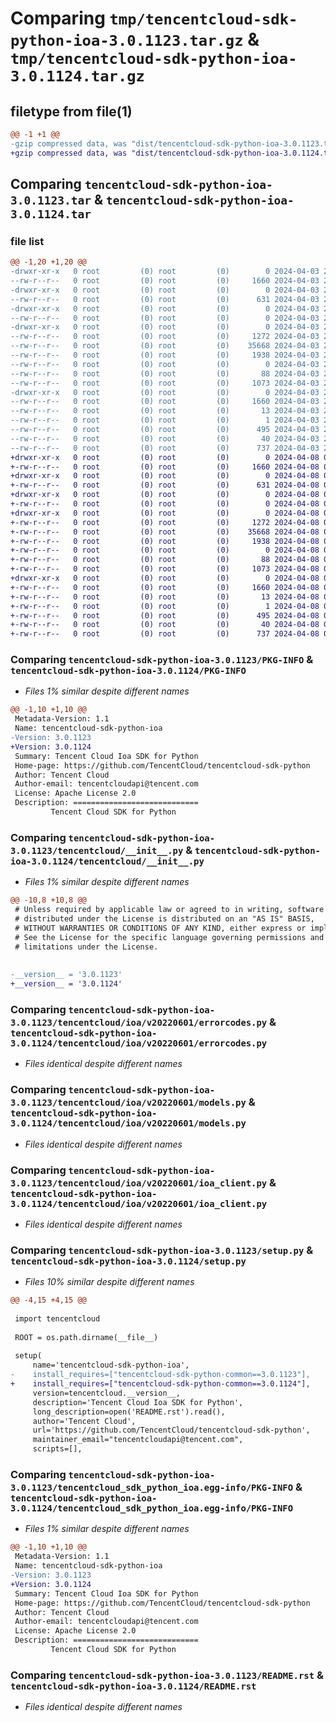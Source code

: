 # Comparing `tmp/tencentcloud-sdk-python-ioa-3.0.1123.tar.gz` & `tmp/tencentcloud-sdk-python-ioa-3.0.1124.tar.gz`

## filetype from file(1)

```diff
@@ -1 +1 @@
-gzip compressed data, was "dist/tencentcloud-sdk-python-ioa-3.0.1123.tar", last modified: Wed Apr  3 20:42:55 2024, max compression
+gzip compressed data, was "dist/tencentcloud-sdk-python-ioa-3.0.1124.tar", last modified: Mon Apr  8 03:19:54 2024, max compression
```

## Comparing `tencentcloud-sdk-python-ioa-3.0.1123.tar` & `tencentcloud-sdk-python-ioa-3.0.1124.tar`

### file list

```diff
@@ -1,20 +1,20 @@
-drwxr-xr-x   0 root         (0) root         (0)        0 2024-04-03 20:42:55.000000 tencentcloud-sdk-python-ioa-3.0.1123/
--rw-r--r--   0 root         (0) root         (0)     1660 2024-04-03 20:42:55.000000 tencentcloud-sdk-python-ioa-3.0.1123/PKG-INFO
-drwxr-xr-x   0 root         (0) root         (0)        0 2024-04-03 20:42:55.000000 tencentcloud-sdk-python-ioa-3.0.1123/tencentcloud/
--rw-r--r--   0 root         (0) root         (0)      631 2024-04-03 20:42:55.000000 tencentcloud-sdk-python-ioa-3.0.1123/tencentcloud/__init__.py
-drwxr-xr-x   0 root         (0) root         (0)        0 2024-04-03 20:42:55.000000 tencentcloud-sdk-python-ioa-3.0.1123/tencentcloud/ioa/
--rw-r--r--   0 root         (0) root         (0)        0 2024-04-03 20:42:55.000000 tencentcloud-sdk-python-ioa-3.0.1123/tencentcloud/ioa/__init__.py
-drwxr-xr-x   0 root         (0) root         (0)        0 2024-04-03 20:42:55.000000 tencentcloud-sdk-python-ioa-3.0.1123/tencentcloud/ioa/v20220601/
--rw-r--r--   0 root         (0) root         (0)     1272 2024-04-03 20:42:55.000000 tencentcloud-sdk-python-ioa-3.0.1123/tencentcloud/ioa/v20220601/errorcodes.py
--rw-r--r--   0 root         (0) root         (0)    35668 2024-04-03 20:42:55.000000 tencentcloud-sdk-python-ioa-3.0.1123/tencentcloud/ioa/v20220601/models.py
--rw-r--r--   0 root         (0) root         (0)     1938 2024-04-03 20:42:55.000000 tencentcloud-sdk-python-ioa-3.0.1123/tencentcloud/ioa/v20220601/ioa_client.py
--rw-r--r--   0 root         (0) root         (0)        0 2024-04-03 20:42:55.000000 tencentcloud-sdk-python-ioa-3.0.1123/tencentcloud/ioa/v20220601/__init__.py
--rw-r--r--   0 root         (0) root         (0)       88 2024-04-03 20:42:55.000000 tencentcloud-sdk-python-ioa-3.0.1123/setup.cfg
--rw-r--r--   0 root         (0) root         (0)     1073 2024-04-03 20:42:55.000000 tencentcloud-sdk-python-ioa-3.0.1123/setup.py
-drwxr-xr-x   0 root         (0) root         (0)        0 2024-04-03 20:42:55.000000 tencentcloud-sdk-python-ioa-3.0.1123/tencentcloud_sdk_python_ioa.egg-info/
--rw-r--r--   0 root         (0) root         (0)     1660 2024-04-03 20:42:55.000000 tencentcloud-sdk-python-ioa-3.0.1123/tencentcloud_sdk_python_ioa.egg-info/PKG-INFO
--rw-r--r--   0 root         (0) root         (0)       13 2024-04-03 20:42:55.000000 tencentcloud-sdk-python-ioa-3.0.1123/tencentcloud_sdk_python_ioa.egg-info/top_level.txt
--rw-r--r--   0 root         (0) root         (0)        1 2024-04-03 20:42:55.000000 tencentcloud-sdk-python-ioa-3.0.1123/tencentcloud_sdk_python_ioa.egg-info/dependency_links.txt
--rw-r--r--   0 root         (0) root         (0)      495 2024-04-03 20:42:55.000000 tencentcloud-sdk-python-ioa-3.0.1123/tencentcloud_sdk_python_ioa.egg-info/SOURCES.txt
--rw-r--r--   0 root         (0) root         (0)       40 2024-04-03 20:42:55.000000 tencentcloud-sdk-python-ioa-3.0.1123/tencentcloud_sdk_python_ioa.egg-info/requires.txt
--rw-r--r--   0 root         (0) root         (0)      737 2024-04-03 20:42:55.000000 tencentcloud-sdk-python-ioa-3.0.1123/README.rst
+drwxr-xr-x   0 root         (0) root         (0)        0 2024-04-08 03:19:54.000000 tencentcloud-sdk-python-ioa-3.0.1124/
+-rw-r--r--   0 root         (0) root         (0)     1660 2024-04-08 03:19:54.000000 tencentcloud-sdk-python-ioa-3.0.1124/PKG-INFO
+drwxr-xr-x   0 root         (0) root         (0)        0 2024-04-08 03:19:54.000000 tencentcloud-sdk-python-ioa-3.0.1124/tencentcloud/
+-rw-r--r--   0 root         (0) root         (0)      631 2024-04-08 03:19:54.000000 tencentcloud-sdk-python-ioa-3.0.1124/tencentcloud/__init__.py
+drwxr-xr-x   0 root         (0) root         (0)        0 2024-04-08 03:19:54.000000 tencentcloud-sdk-python-ioa-3.0.1124/tencentcloud/ioa/
+-rw-r--r--   0 root         (0) root         (0)        0 2024-04-08 03:19:54.000000 tencentcloud-sdk-python-ioa-3.0.1124/tencentcloud/ioa/__init__.py
+drwxr-xr-x   0 root         (0) root         (0)        0 2024-04-08 03:19:54.000000 tencentcloud-sdk-python-ioa-3.0.1124/tencentcloud/ioa/v20220601/
+-rw-r--r--   0 root         (0) root         (0)     1272 2024-04-08 03:19:54.000000 tencentcloud-sdk-python-ioa-3.0.1124/tencentcloud/ioa/v20220601/errorcodes.py
+-rw-r--r--   0 root         (0) root         (0)    35668 2024-04-08 03:19:54.000000 tencentcloud-sdk-python-ioa-3.0.1124/tencentcloud/ioa/v20220601/models.py
+-rw-r--r--   0 root         (0) root         (0)     1938 2024-04-08 03:19:54.000000 tencentcloud-sdk-python-ioa-3.0.1124/tencentcloud/ioa/v20220601/ioa_client.py
+-rw-r--r--   0 root         (0) root         (0)        0 2024-04-08 03:19:54.000000 tencentcloud-sdk-python-ioa-3.0.1124/tencentcloud/ioa/v20220601/__init__.py
+-rw-r--r--   0 root         (0) root         (0)       88 2024-04-08 03:19:54.000000 tencentcloud-sdk-python-ioa-3.0.1124/setup.cfg
+-rw-r--r--   0 root         (0) root         (0)     1073 2024-04-08 03:19:54.000000 tencentcloud-sdk-python-ioa-3.0.1124/setup.py
+drwxr-xr-x   0 root         (0) root         (0)        0 2024-04-08 03:19:54.000000 tencentcloud-sdk-python-ioa-3.0.1124/tencentcloud_sdk_python_ioa.egg-info/
+-rw-r--r--   0 root         (0) root         (0)     1660 2024-04-08 03:19:54.000000 tencentcloud-sdk-python-ioa-3.0.1124/tencentcloud_sdk_python_ioa.egg-info/PKG-INFO
+-rw-r--r--   0 root         (0) root         (0)       13 2024-04-08 03:19:54.000000 tencentcloud-sdk-python-ioa-3.0.1124/tencentcloud_sdk_python_ioa.egg-info/top_level.txt
+-rw-r--r--   0 root         (0) root         (0)        1 2024-04-08 03:19:54.000000 tencentcloud-sdk-python-ioa-3.0.1124/tencentcloud_sdk_python_ioa.egg-info/dependency_links.txt
+-rw-r--r--   0 root         (0) root         (0)      495 2024-04-08 03:19:54.000000 tencentcloud-sdk-python-ioa-3.0.1124/tencentcloud_sdk_python_ioa.egg-info/SOURCES.txt
+-rw-r--r--   0 root         (0) root         (0)       40 2024-04-08 03:19:54.000000 tencentcloud-sdk-python-ioa-3.0.1124/tencentcloud_sdk_python_ioa.egg-info/requires.txt
+-rw-r--r--   0 root         (0) root         (0)      737 2024-04-08 03:19:54.000000 tencentcloud-sdk-python-ioa-3.0.1124/README.rst
```

### Comparing `tencentcloud-sdk-python-ioa-3.0.1123/PKG-INFO` & `tencentcloud-sdk-python-ioa-3.0.1124/PKG-INFO`

 * *Files 1% similar despite different names*

```diff
@@ -1,10 +1,10 @@
 Metadata-Version: 1.1
 Name: tencentcloud-sdk-python-ioa
-Version: 3.0.1123
+Version: 3.0.1124
 Summary: Tencent Cloud Ioa SDK for Python
 Home-page: https://github.com/TencentCloud/tencentcloud-sdk-python
 Author: Tencent Cloud
 Author-email: tencentcloudapi@tencent.com
 License: Apache License 2.0
 Description: ============================
         Tencent Cloud SDK for Python
```

### Comparing `tencentcloud-sdk-python-ioa-3.0.1123/tencentcloud/__init__.py` & `tencentcloud-sdk-python-ioa-3.0.1124/tencentcloud/__init__.py`

 * *Files 1% similar despite different names*

```diff
@@ -10,8 +10,8 @@
 # Unless required by applicable law or agreed to in writing, software
 # distributed under the License is distributed on an "AS IS" BASIS,
 # WITHOUT WARRANTIES OR CONDITIONS OF ANY KIND, either express or implied.
 # See the License for the specific language governing permissions and
 # limitations under the License.
 
 
-__version__ = '3.0.1123'
+__version__ = '3.0.1124'
```

### Comparing `tencentcloud-sdk-python-ioa-3.0.1123/tencentcloud/ioa/v20220601/errorcodes.py` & `tencentcloud-sdk-python-ioa-3.0.1124/tencentcloud/ioa/v20220601/errorcodes.py`

 * *Files identical despite different names*

### Comparing `tencentcloud-sdk-python-ioa-3.0.1123/tencentcloud/ioa/v20220601/models.py` & `tencentcloud-sdk-python-ioa-3.0.1124/tencentcloud/ioa/v20220601/models.py`

 * *Files identical despite different names*

### Comparing `tencentcloud-sdk-python-ioa-3.0.1123/tencentcloud/ioa/v20220601/ioa_client.py` & `tencentcloud-sdk-python-ioa-3.0.1124/tencentcloud/ioa/v20220601/ioa_client.py`

 * *Files identical despite different names*

### Comparing `tencentcloud-sdk-python-ioa-3.0.1123/setup.py` & `tencentcloud-sdk-python-ioa-3.0.1124/setup.py`

 * *Files 10% similar despite different names*

```diff
@@ -4,15 +4,15 @@
 
 import tencentcloud
 
 ROOT = os.path.dirname(__file__)
 
 setup(
     name='tencentcloud-sdk-python-ioa',
-    install_requires=["tencentcloud-sdk-python-common==3.0.1123"],
+    install_requires=["tencentcloud-sdk-python-common==3.0.1124"],
     version=tencentcloud.__version__,
     description='Tencent Cloud Ioa SDK for Python',
     long_description=open('README.rst').read(),
     author='Tencent Cloud',
     url='https://github.com/TencentCloud/tencentcloud-sdk-python',
     maintainer_email="tencentcloudapi@tencent.com",
     scripts=[],
```

### Comparing `tencentcloud-sdk-python-ioa-3.0.1123/tencentcloud_sdk_python_ioa.egg-info/PKG-INFO` & `tencentcloud-sdk-python-ioa-3.0.1124/tencentcloud_sdk_python_ioa.egg-info/PKG-INFO`

 * *Files 1% similar despite different names*

```diff
@@ -1,10 +1,10 @@
 Metadata-Version: 1.1
 Name: tencentcloud-sdk-python-ioa
-Version: 3.0.1123
+Version: 3.0.1124
 Summary: Tencent Cloud Ioa SDK for Python
 Home-page: https://github.com/TencentCloud/tencentcloud-sdk-python
 Author: Tencent Cloud
 Author-email: tencentcloudapi@tencent.com
 License: Apache License 2.0
 Description: ============================
         Tencent Cloud SDK for Python
```

### Comparing `tencentcloud-sdk-python-ioa-3.0.1123/README.rst` & `tencentcloud-sdk-python-ioa-3.0.1124/README.rst`

 * *Files identical despite different names*


